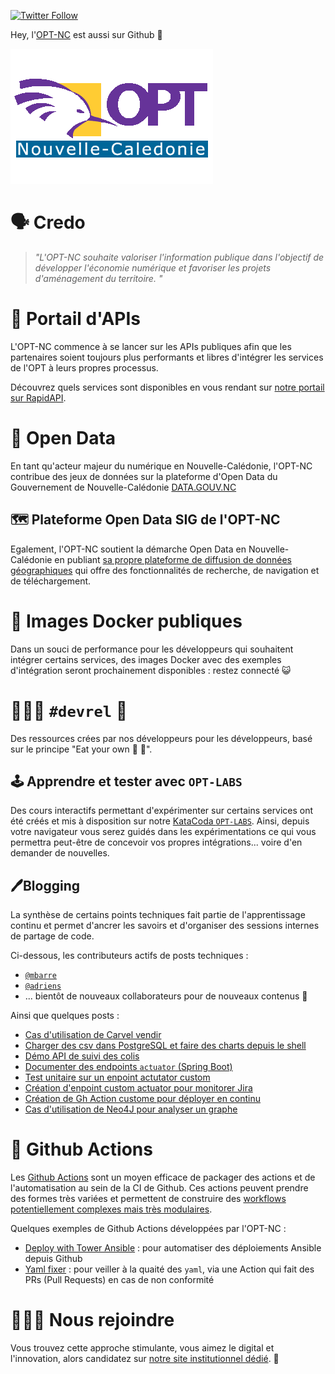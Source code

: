 [![Twitter Follow](https://img.shields.io/twitter/follow/OPT_NC?style=social)](https://twitter.com/opt_nc)

Hey, l'[OPT-NC](https://www.opt.nc/) est aussi sur Github 👐

![Logo OPT-NC](https://raw.githubusercontent.com/opt-nc/.github/main/img/nc_opt.gif "Logo OPT-NC")

# 🗣️ Credo

> *"L'OPT-NC souhaite valoriser l'information publique dans l'objectif de développer l'économie numérique et favoriser les projets d'aménagement du territoire. 
"*

# 🔖 Portail d'APIs

L'OPT-NC commence à se lancer sur les APIs publiques afin que les partenaires soient toujours plus performants et libres d'intégrer
les services de l'OPT à leurs propres processus.

Découvrez quels services sont disponibles en vous rendant sur [notre portail sur RapidAPI](https://rapidapi.com/organization/opt-nc).

# 👐 Open Data

En tant qu'acteur majeur du numérique en Nouvelle-Calédonie, l'OPT-NC contribue des jeux de données sur la
plateforme d'Open Data du Gouvernement de Nouvelle-Calédonie [DATA.GOUV.NC](https://data.gouv.nc/explore/?q=opt&disjunctive.theme&disjunctive.publisher&disjunctive.keyword&disjunctive.attributions&disjunctive.license&sort=explore.popularity_score&refine.publisher=Office+des+postes+et+t%C3%A9l%C3%A9communications+de+Nouvelle-Cal%C3%A9donie+(OPT-NC))

## 🗺️ Plateforme Open Data SIG de l'OPT-NC

Egalement, l'OPT-NC soutient la démarche Open Data en Nouvelle-Calédonie en publiant [sa propre plateforme de diffusion de données géographiques](https://maps.opendata.opt.nc/) qui offre des fonctionnalités de recherche, de navigation et de téléchargement.


# 🐋 Images Docker publiques

Dans un souci de performance pour les développeurs qui souhaitent intégrer certains services,
des images Docker avec des exemples d'intégration seront prochainement disponibles : restez connecté 😺

# 🧑‍🤝‍🧑 `#devrel` 💙

Des ressources crées par nos développeurs pour les développeurs, basé sur le principe "Eat your own 🐶 🥫".

## 🕹️ Apprendre et tester avec `OPT-LABS`

Des cours interactifs permettant d'expérimenter sur certains services ont été créés et mis à disposition sur notre [KataCoda `OPT-LABS`](https://www.katacoda.com/opt-labs/).
Ainsi, depuis votre navigateur vous serez guidés dans les expérimentations ce qui vous permettra peut-être de concevoir vos propres intégrations... voire d'en demander de nouvelles.

## 🖊️Blogging

La synthèse de certains points techniques fait partie de l'apprentissage continu et permet d'ancrer les savoirs et d'organiser des sessions internes de partage de code.

Ci-dessous, les contributeurs actifs de posts techniques :

- [`@mbarre`](https://dev.to/mbarre)
- [`@adriens`](https://dev.to/adriens)
- ... bientôt de nouveaux collaborateurs pour de nouveaux contenus 🤙

Ainsi que quelques posts :

- [Cas d'utilisation de Carvel vendir](https://dev.to/adriens/deploy-neo4j-s-apoc-plugin-with-code-thanks-to-carvel-vendir-33l4)
- [Charger des csv dans PostgreSQL et faire des charts depuis le shell](https://dev.to/adriens/draw-charts-from-terminal-with-psql-and-termgraph-50k6)
- [Démo API de suivi des colis](https://dev.to/adriens/getting-package-delivery-status-from-docker-at-opt-nc-8d1)
- [Documenter des endpoints `actuator` (Spring Boot)](https://dev.to/mbarre/documents-spring-boot-actuator-endpoint-with-openapi-5hnf)
- [Test unitaire sur un enpoint actutator custom](https://dev.to/mbarre/how-to-unit-test-a-custom-actuator-endpoint-3h4p)
- [Création d'enpoint custom actuator pour monitorer Jira](https://dev.to/mbarre/how-to-create-a-custom-actuator-endpoint-to-monitor-jira-228o)
- [Création de Gh Action custome pour déployer en continu](https://dev.to/adriens/speeding-up-time-to-market-with-custom-github-actions-3md0)
- [Cas d'utilisation de Neo4J pour analyser un graphe](https://dev.to/adriens/about-the-collatz-conjecture-neo4j-cypher-184h)

# 💪 Github Actions

Les [Github Actions](https://github.com/features/actions) sont un moyen efficace de packager des actions et de l'automatisation au sein de la CI de Github. Ces actions peuvent prendre des formes très variées et permettent de construire des [workflows potentiellement complexes mais très modulaires](https://dev.to/devteam/join-us-for-the-2021-github-actions-hackathon-on-dev-4hn4).

Quelques exemples de Github Actions développées par l'OPT-NC : 

- [Deploy with Tower Ansible](https://github.com/marketplace/actions/deploy-with-tower-ansible) : pour automatiser des déploiements Ansible depuis Github
- [Yaml fixer](https://github.com/marketplace/actions/yaml-fixer) : pour veiller à la quaité des `yaml`, via une Action qui fait des PRs (Pull Requests) en cas de non conformité

# 🧑‍🤝‍🧑 Nous rejoindre

Vous trouvez cette approche stimulante, vous aimez le digital et l'innovation, alors candidatez sur [notre site institutionnel dédié](https://office.opt.nc/fr/emploi-et-carriere/postuler-lopt-nc/offres-emploi). 👐
